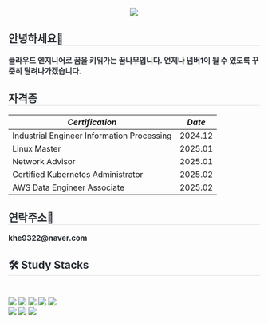 <p align='center'>
  <img src="https://capsule-render.vercel.app/api?type=venom&height=200&color=0:a8c5f9,100:dcb3b8&text=HYOEUN's%20Github&section=header&reversal=false&fontSize=55&descAlign=38&fontAlign=50&fontAlignY=50&animation=twinkling&fontColor=adb8cf"/>
</p>

<div style="text-align: left;"> 
    <h2 style="border-bottom: 1px solid #d8dee4; color: #282d33;"> 안녕하세요🙌 </h2>  
    <div style="font-weight: 700; font-size: 15px; color: #282d33;"> 
        클라우드 엔지니어로 꿈을 키워가는 꿈나무입니다. 언제나 넘버1이 될 수 있도록 꾸준히 달려나가겠습니다.
    </div> 
</div>

<h2 style="border-bottom: 1px solid #d8dee4; color: #282d33;"> 자격증 </h2>  

<!-- 마크다운 형식으로 테이블 작성 -->
| *Certification*                       | *Date*       |
|---------------------------------------|--------------|
| Industrial Engineer Information Processing | 2024.12 |
| Linux Master                          | 2025.01      |
| Network Advisor                       | 2025.01      |
| Certified Kubernetes Administrator    | 2025.02      |
| AWS Data Engineer Associate           | 2025.02      |

<div style="text-align: left;"> 
    <h2 style="border-bottom: 1px solid #d8dee4; color: #282d33;"> 연락주소📝 </h2>  
    <div style="font-weight: 700; font-size: 15px; color: #282d33;"> 
        khe9322@naver.com
    </div> 
</div>

<div style="text-align: left;">
    <h2 style="border-bottom: 1px solid #d8dee4; color: #282d33;"> 🛠️ Study Stacks </h2> <br> 
    <div style="margin: 10px 0;"> 
        <img src="https://img.shields.io/badge/Amazon AWS-232F3E?style=flat&logo=Amazon AWS&logoColor=white">
        <img src="https://img.shields.io/badge/Figma-F24E1E?style=flat&logo=Figma&logoColor=white">
        <img src="https://img.shields.io/badge/Notion-000000?style=flat&logo=Notion&logoColor=white">
        <img src="https://img.shields.io/badge/MySQL-4479A1?style=flat&logo=MySQL&logoColor=white">
        <img src="https://img.shields.io/badge/Linux-FCC624?style=flat&logo=Linux&logoColor=white">
        <br/>
        <img src="https://img.shields.io/badge/Java-007396?style=flat&logo=Java&logoColor=white">
        <img src="https://img.shields.io/badge/Github-181717?style=flat&logo=Github&logoColor=white">
        <img src="https://img.shields.io/badge/Git-F05032?style=flat&logo=Git&logoColor=white">
    </div>
</div>
